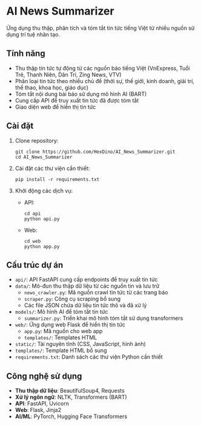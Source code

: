 # AI News Summarizer

Ứng dụng thu thập, phân tích và tóm tắt tin tức tiếng Việt từ nhiều nguồn sử dụng trí tuệ nhân tạo.

## Tính năng

- Thu thập tin tức tự động từ các nguồn báo tiếng Việt (VnExpress, Tuổi Trẻ, Thanh Niên, Dân Trí, Zing News, VTV)
- Phân loại tin tức theo nhiều chủ đề (thời sự, thế giới, kinh doanh, giải trí, thể thao, khoa học, giáo dục)
- Tóm tắt nội dung bài báo sử dụng mô hình AI (BART)
- Cung cấp API để truy xuất tin tức đã được tóm tắt
- Giao diện web để hiển thị tin tức

## Cài đặt

1. Clone repository:
   ```
   git clone https://github.com/HexDino/AI_News_Summarizer.git
   cd AI_News_Summarizer
   ```

2. Cài đặt các thư viện cần thiết:
   ```
   pip install -r requirements.txt
   ```

3. Khởi động các dịch vụ:
   - API:
     ```
     cd api
     python api.py
     ```
   - Web:
     ```
     cd web
     python app.py
     ```

## Cấu trúc dự án

- `api/`: API FastAPI cung cấp endpoints để truy xuất tin tức
- `data/`: Mô-đun thu thập dữ liệu từ các nguồn tin và lưu trữ
  - `news_crawler.py`: Mã nguồn crawl tin tức từ các trang báo
  - `scraper.py`: Công cụ scraping bổ sung
  - Các file JSON chứa dữ liệu tin tức thô và đã xử lý
- `models/`: Mô hình AI để tóm tắt tin tức
  - `summarizer.py`: Triển khai mô hình tóm tắt sử dụng transformers
- `web/`: Ứng dụng web Flask để hiển thị tin tức
  - `app.py`: Mã nguồn cho web app
  - `templates/`: Templates HTML
- `static/`: Tài nguyên tĩnh (CSS, JavaScript, hình ảnh)
- `templates/`: Template HTML bổ sung
- `requirements.txt`: Danh sách các thư viện Python cần thiết

## Công nghệ sử dụng

- **Thu thập dữ liệu**: BeautifulSoup4, Requests
- **Xử lý ngôn ngữ**: NLTK, Transformers (BART)
- **API**: FastAPI, Uvicorn
- **Web**: Flask, Jinja2
- **AI/ML**: PyTorch, Hugging Face Transformers 
